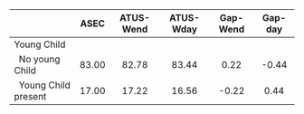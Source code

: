 
|                      |         ASEC |    ATUS-Wend |    ATUS-Wday |     Gap-Wend |      Gap-day |
| -------------------- | :----------: | :----------: | :----------: | :----------: | :----------: |
| Young Child          |              |              |              |              |              |
| &nbsp;&nbsp;No young Child |        83.00 |        82.78 |        83.44 |         0.22 |        -0.44 |
| &nbsp;&nbsp;Young Child present |        17.00 |        17.22 |        16.56 |        -0.22 |         0.44 |

